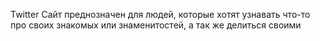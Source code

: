 Twitter
Сайт преднозначен для людей, которые хотят узнавать что-то про своих знакомых или знаменитостей, а так же делиться своими
